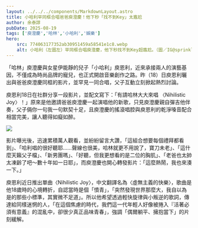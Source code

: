 ```yaml
---
layout: ../../../components/MarkdownLayout.astro
title: 小哈利罕同框合唱爸爸庾澄慶！他下秒「找不到Key」太尷尬
author: 余泰諄
pubDate: 2025-08-19
tags: ['庾澄慶','哈林','小哈利','娛樂']
hero:
    src: 774063177352ab30951459a58541e1c8.webp
    alt: 小哈利（左圖左）罕同框合唱庾澄慶，他下秒找不到Key超尷尬。（圖／IG@sprinkle_my_tinkle）
---
```

「哈林」庾澄慶與女星伊能靜的兒子「小哈利」庾恩利，近來承接兩人的演藝基因，不僅成為時尚品牌的寵兒，也正式開啟音樂創作之路。昨（18）日庾恩利曬出與爸爸庾澄慶同框的影片，並罕見一同合唱，父子互動立刻掀起熱烈討論。

庾恩利18日在社群分享一段影片，並配文寫下：「有請哈林大大來唱 〈Nihilistic Joy〉！」原來是他邀請爸爸庾澄慶一起演唱他的新歌，只見庾澄慶親自彈吉他伴奏，父子倆你一句我一句默契十足，且庾澄慶的搖滾唱腔與庾恩利的乾淨嗓音配合相當完美，讓人聽得如癡如醉。

![](https://s.yimg.com/ny/api/res/1.2/aUQhv1emXro.s.CmObz7OA--/YXBwaWQ9aGlnaGxhbmRlcjt3PTk2MDtoPTYyODtjZj13ZWJw/https://media.zenfs.com/en/chinatimes.com.tw/272b0d1a15a519db970624e00d20663c)

影片曝光後，迅速累積萬人觀看，並紛紛留言大讚，「這組合想要每個禮拜都看到」、「哈利唱的很好聽耶……聲線也很美，哈林就更不用說了，寶刀未老」、「這什麼天籟父子檔」、「新男團嗎」、「好聽，但我更想看的是二位的胸肌」、「老爸也太帥太凍齡了吧～數十年如一日耶」，而庾澄慶也開心轉發影片：「這麼熱鬧，我也來湊一下。」

庾恩利近日推出單曲〈Nihilistic Joy〉，中文翻譯名為〈虛無主義的快樂〉，歌曲是他18歲時的心境轉折，自認當時是個「憤青」，「突然發現世界那麼大，我自以為是的那些小標準，其實微不足道」。所以他希望透過輕快旋律與小叛逆的歌詞，傳達給同樣迷惘的人，「在這個焦慮的時代，我們這一代年輕人好像被捲入『活著必須有意義』的混亂中，卻很少真正品味青春」，強調「偶爾躺平、擁抱當下」的片刻緩解。



